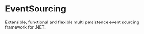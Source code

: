 # EventSourcing
Extensible, functional and flexible multi persistence event sourcing framework for .NET. 
